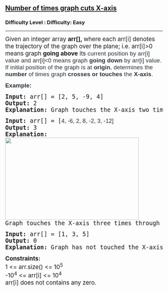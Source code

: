 <h2><a href="https://www.geeksforgeeks.org/problems/number-of-times-graph-cuts-x-axis/0">Number of times graph cuts X-axis</a></h2><h3>Difficulty Level : Difficulty: Easy</h3><hr><div class="problems_problem_content__Xm_eO"><p><span style="font-size: 14pt;">Given an integer array&nbsp;<strong>arr[],&nbsp;</strong>where each arr[i] denotes the trajectory of the graph over the plane; i.e. arr[i]&gt;0 means graph <strong>going above</strong> its&nbsp;<span style="background-color: #ffffff; color: #273239; font-family: Nunito, sans-serif; letter-spacing: 0.162px;">current position by arr[i] value and arr[i]&lt;0 means graph <strong>going down</strong> by arr[i] value. If initial position of the graph is at <strong>origin</strong>, determines the <strong>number</strong> of times graph <strong>crosses or touches</strong> the <strong>X-axis</strong>.</span></span></p>
<p><span style="font-size: 14pt;"><strong><span style="background-color: #ffffff; color: #273239; font-family: Nunito, sans-serif; letter-spacing: 0.162px;">Example:</span></strong></span></p>
<pre><span style="font-size: 14pt;"><strong>Input: </strong>arr[] = [2, 5, -9, 4]<br><strong>Output: </strong>2</span><br><span style="font-size: 14pt;"><strong>Explanation: </strong>Graph touches the X-axis two times through index 1 to 2, and through index 2 to 3.</span></pre>
<pre><span style="font-size: 14pt;"><strong>Input: </strong>arr[] = [<span style="color: #273239; font-family: Nunito, sans-serif; font-size: 18px; letter-spacing: 0.162px; text-wrap-mode: wrap; background-color: #f9f9f9;">4, -6, 2, 8, -2, 3, -12]</span><br><strong>Output: </strong>3<br><strong>Explanation:</strong><br><img src="https://media.geeksforgeeks.org/wp-content/uploads/20200225131006/Untitled-Diagram412.jpg" width="427" height="263"><br>Graph touches the X-axis three times through index 0 to 1, through index 1 to 2, and through index 5 to 6.</span></pre>
<pre><span style="font-size: 14pt;"><strong>Input: </strong>arr[] = [1, 3, 5]<br><strong>Output: </strong>0</span><br><span style="font-size: 14pt;"><strong>Explanation: </strong>Graph has not touched the X-axis any time.</span></pre>
<p><strong><span style="font-size: 14pt;">Constraints:<br></span></strong><span style="font-size: 14pt;">1 &lt;= arr.size() &lt;= 10<sup>5</sup><br>-10<sup>4</sup> &lt;= arr[i] &lt;= 10<sup>4</sup><br>arr[i] does not contains any zero.</span></p></div>